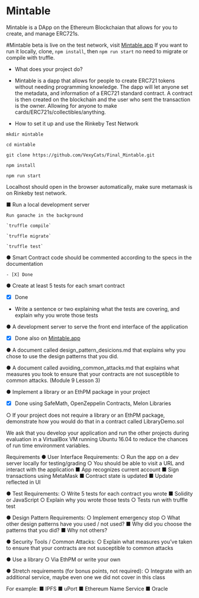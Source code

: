 # Mintable 
Mintable is a DApp on the Ethereum Blockchaian that allows for you to create, and manage ERC721s.


#Mintable beta is live on the test network, visit [Mintable.app](http://mintable.app)
If you want to run it locally, clone, `npm install`, then `npm run start` no need to migrate or compile with truffle.

-  	What does your project do?

  - Mintable is a dapp that allows for people to create ERC721 tokens without needing programming knowledge. The dapp will let anyone set the metadata, and information of a ERC721 standard contract. A contract is then created on the blockchain and the user who sent the transaction is the owner. Allowing for anyone to make cards/ERC721s/collectibles/anything.

-  	How to set it up and use the Rinkeby Test Network

  `mkdir mintable`
  
  `cd mintable`
  
  `git clone https://github.com/VexyCats/Final_Mintable.git`
  
  `npm install`
   
  `npm run start`
  
  Localhost should open in the browser automatically, make sure metamask is on Rinkeby test network. 
  
  
■  	Run a local development server

    Run ganache in the background
    
    `truffle compile`
    
    `truffle migrate`
    
    `truffle test`
     
●  	Smart Contract code should be commented according to the specs in the documentation

    - [X] Done
    

 
●  	Create at least 5 tests for each smart contract

  - [X] Done
  
- 	Write a sentence or two explaining what the tests are covering, and explain why you wrote those tests

 
●  	A development server to serve the front end interface of the application
  - [X] Done also on [Mintable.app](http://mintable.app)
 
●  	A document called design_pattern_desicions.md that explains why you chose to use the design patterns that you did.


●  	A document called avoiding_common_attacks.md that explains what measures you took to ensure that your contracts are not susceptible to common attacks. (Module 9 Lesson 3)


 
●  	Implement a library or an EthPM package in your project
  - [X] Done using SafeMath, OpenZeppelin Contracts, Melon Libraries

○  	If your project does not require a library or an EthPM package, demonstrate how you would do that in a contract called LibraryDemo.sol
  
We ask that you develop your application and run the other projects during evaluation in a VirtualBox VM running Ubuntu 16.04 to reduce the chances of run time environment variables.
 
Requirements
●  	User Interface Requirements:
○  	Run the app on a dev server locally for testing/grading
○  	You should be able to visit a URL and interact with the application
■  	App recognizes current account
■  	Sign transactions using MetaMask
■  	Contract state is updated
■  	Update reflected in UI
 
●  	Test Requirements:
○  	Write 5 tests for each contract you wrote
■  	Solidity or JavaScript
○  	Explain why you wrote those tests
○  	Tests run with truffle test
 
●  	Design Pattern Requirements:
○  	Implement emergency stop
○  	What other design patterns have you used / not used?
■  	Why did you choose the patterns that you did?
■  	Why not others?
 
●  	Security Tools / Common Attacks:
○  	Explain what measures you’ve taken to ensure that your contracts are not susceptible to common attacks
 
●  	Use a library
○  	Via EthPM or write your own

  
●  	Stretch requirements (for bonus points, not required):
○  	Integrate with an additional service, maybe even one we did not cover in this class

For example:
■      IPFS
■      uPort
■      Ethereum Name Service
■      Oracle
